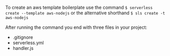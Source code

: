 To create an aws template boilerplate use the command
`$ serverless create --template aws-nodejs`
or the alternative shorthand
`$ sls create -t aws-nodejs`

After running the command you end with three files in your project:
* .gitignore
* serverless.yml
* handler.js
